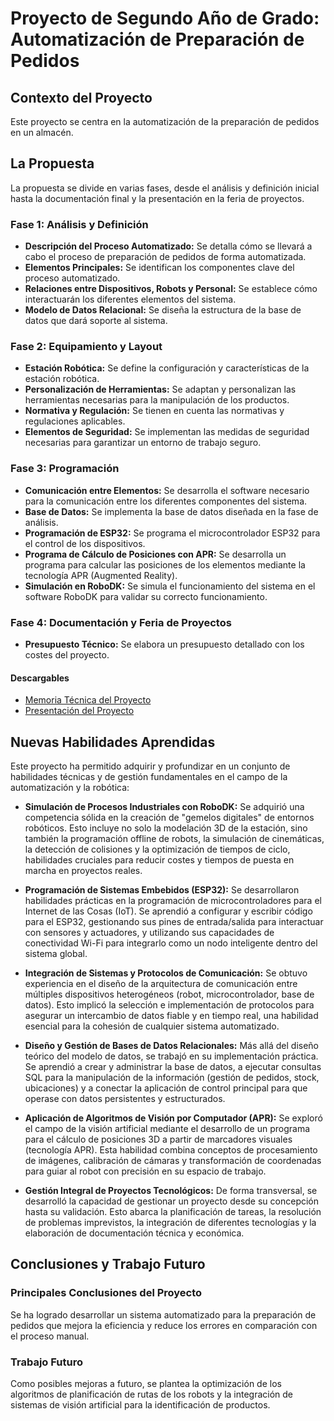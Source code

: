 # Proyecto de Segundo Año de Grado: Automatización de Preparación de Pedidos

## Contexto del Proyecto

Este proyecto se centra en la automatización de la preparación de pedidos en un almacén.

## La Propuesta

La propuesta se divide en varias fases, desde el análisis y definición inicial hasta la documentación final y la presentación en la feria de proyectos.

### Fase 1: Análisis y Definición

* **Descripción del Proceso Automatizado:** Se detalla cómo se llevará a cabo el proceso de preparación de pedidos de forma automatizada.
* **Elementos Principales:** Se identifican los componentes clave del proceso automatizado.
* **Relaciones entre Dispositivos, Robots y Personal:** Se establece cómo interactuarán los diferentes elementos del sistema.
* **Modelo de Datos Relacional:** Se diseña la estructura de la base de datos que dará soporte al sistema.

### Fase 2: Equipamiento y Layout

* **Estación Robótica:** Se define la configuración y características de la estación robótica.
* **Personalización de Herramientas:** Se adaptan y personalizan las herramientas necesarias para la manipulación de los productos.
* **Normativa y Regulación:** Se tienen en cuenta las normativas y regulaciones aplicables.
* **Elementos de Seguridad:** Se implementan las medidas de seguridad necesarias para garantizar un entorno de trabajo seguro.

### Fase 3: Programación

* **Comunicación entre Elementos:** Se desarrolla el software necesario para la comunicación entre los diferentes componentes del sistema.
* **Base de Datos:** Se implementa la base de datos diseñada en la fase de análisis.
* **Programación de ESP32:** Se programa el microcontrolador ESP32 para el control de los dispositivos.
* **Programa de Cálculo de Posiciones con APR:** Se desarrolla un programa para calcular las posiciones de los elementos mediante la tecnología APR (Augmented Reality).
* **Simulación en RoboDK:** Se simula el funcionamiento del sistema en el software RoboDK para validar su correcto funcionamiento.

### Fase 4: Documentación y Feria de Proyectos

* **Presupuesto Técnico:** Se elabora un presupuesto detallado con los costes del proyecto.

#### Descargables

* [Memoria Técnica del Proyecto](URL_DEL_PDF_MEMORIA_TECNICA)
* [Presentación del Proyecto](URL_DEL_PDF_PRESENTACION)

## Nuevas Habilidades Aprendidas

Este proyecto ha permitido adquirir y profundizar en un conjunto de habilidades técnicas y de gestión fundamentales en el campo de la automatización y la robótica:

* **Simulación de Procesos Industriales con RoboDK:** Se adquirió una competencia sólida en la creación de "gemelos digitales" de entornos robóticos. Esto incluye no solo la modelación 3D de la estación, sino también la programación offline de robots, la simulación de cinemáticas, la detección de colisiones y la optimización de tiempos de ciclo, habilidades cruciales para reducir costes y tiempos de puesta en marcha en proyectos reales.

* **Programación de Sistemas Embebidos (ESP32):** Se desarrollaron habilidades prácticas en la programación de microcontroladores para el Internet de las Cosas (IoT). Se aprendió a configurar y escribir código para el ESP32, gestionando sus pines de entrada/salida para interactuar con sensores y actuadores, y utilizando sus capacidades de conectividad Wi-Fi para integrarlo como un nodo inteligente dentro del sistema global.

* **Integración de Sistemas y Protocolos de Comunicación:** Se obtuvo experiencia en el diseño de la arquitectura de comunicación entre múltiples dispositivos heterogéneos (robot, microcontrolador, base de datos). Esto implicó la selección e implementación de protocolos para asegurar un intercambio de datos fiable y en tiempo real, una habilidad esencial para la cohesión de cualquier sistema automatizado.

* **Diseño y Gestión de Bases de Datos Relacionales:** Más allá del diseño teórico del modelo de datos, se trabajó en su implementación práctica. Se aprendió a crear y administrar la base de datos, a ejecutar consultas SQL para la manipulación de la información (gestión de pedidos, stock, ubicaciones) y a conectar la aplicación de control principal para que operase con datos persistentes y estructurados.

* **Aplicación de Algoritmos de Visión por Computador (APR):** Se exploró el campo de la visión artificial mediante el desarrollo de un programa para el cálculo de posiciones 3D a partir de marcadores visuales (tecnología APR). Esta habilidad combina conceptos de procesamiento de imágenes, calibración de cámaras y transformación de coordenadas para guiar al robot con precisión en su espacio de trabajo.

* **Gestión Integral de Proyectos Tecnológicos:** De forma transversal, se desarrolló la capacidad de gestionar un proyecto desde su concepción hasta su validación. Esto abarca la planificación de tareas, la resolución de problemas imprevistos, la integración de diferentes tecnologías y la elaboración de documentación técnica y económica.

## Conclusiones y Trabajo Futuro

### Principales Conclusiones del Proyecto

Se ha logrado desarrollar un sistema automatizado para la preparación de pedidos que mejora la eficiencia y reduce los errores en comparación con el proceso manual.

### Trabajo Futuro

Como posibles mejoras a futuro, se plantea la optimización de los algoritmos de planificación de rutas de los robots y la integración de sistemas de visión artificial para la identificación de productos.
